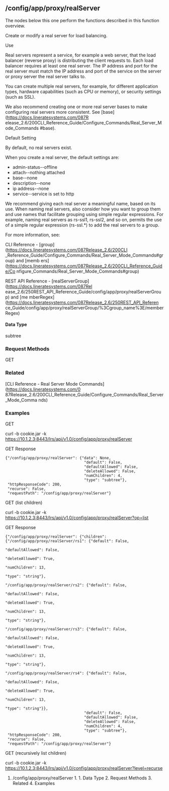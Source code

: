 ## /config/app/proxy/realServer

The nodes below this one perform the functions described in this function
overview.

Create or modify a real server for load balancing.

Use

Real servers represent a service, for example a web server, that the load
balancer (reverse proxy) is distributing the client requests to. Each load
balancer requires at least one real server. The IP address and port for the
real server must match the IP address and port of the service on the server or
proxy server the real server talks to.

You can create multiple real servers, for example, for different application
types, hardware capabilities (such as CPU or memory), or security settings
(such as SSL).

We also recommend creating one or more real server bases to make configuring
real servers more consistent. See [base](https://docs.lineratesystems.com/087R
elease_2.6/200CLI_Reference_Guide/Configure_Commands/Real_Server_Mode_Commands
#base).

Default Setting

By default, no real servers exist.

When you create a real server, the default settings are:

  * admin-status--offline
  * attach--nothing attached
  * base--none
  * description--none
  * ip address--none
  * service--service is set to http

We recommend giving each real server a meaningful name, based on its use. When
naming real servers, also consider how you want to group them and use names
that facilitate grouping using simple regular expressions. For example, naming
real servers as rs-ssl1, rs-ssl2, and so on, permits the use of a simple
regular expression (rs-ssl.*) to add the real servers to a group.

For more information, see:

CLI Reference - [group](https://docs.lineratesystems.com/087Release_2.6/200CLI
_Reference_Guide/Configure_Commands/Real_Server_Mode_Commands#group) and [memb
ers](https://docs.lineratesystems.com/087Release_2.6/200CLI_Reference_Guide/Co
nfigure_Commands/Real_Server_Mode_Commands#group)

REST API Reference - [realServerGroup](https://docs.lineratesystems.com/087Rel
ease_2.6/250REST_API_Reference_Guide/config/app/proxy/realServerGroup) and [me
mberRegex](https://docs.lineratesystems.com/087Release_2.6/250REST_API_Referen
ce_Guide/config/app/proxy/realServerGroup/%3Cgroup_name%3E/memberRegex)

#### Data Type

subtree

### Request Methods

GET

### Related

[CLI Reference - Real Server Mode Commands](https://docs.lineratesystems.com/0
87Release_2.6/200CLI_Reference_Guide/Configure_Commands/Real_Server_Mode_Comma
nds)

### Examples

GET

curl -b cookie.jar -k
https://10.1.2.3:8443/lrs/api/v1.0/config/app/proxy/realServer

GET Response

    
    
    {"/config/app/proxy/realServer": {"data": None,
                                       "default": False,
                                       "defaultAllowed": False,
                                       "deleteAllowed": False,
                                       "numChildren": 4,
                                       "type": "subtree"},
     "httpResponseCode": 200,
     "recurse": False,
     "requestPath": "/config/app/proxy/realServer"}
    

GET (list children)

curl -b cookie.jar -k
https://10.1.2.3:8443/lrs/api/v1.0/config/app/proxy/realServer?op=list

GET Response

    
    
    {"/config/app/proxy/realServer": {"children": {"/config/app/proxy/realServer/rs1": {"default": False,
                                                                                                "defaultAllowed": False,
                                                                                                "deleteAllowed": True,
                                                                                                "numChildren": 13,
                                                                                                "type": "string"},
                                                     "/config/app/proxy/realServer/rs2": {"default": False,
                                                                                                "defaultAllowed": False,
                                                                                                "deleteAllowed": True,
                                                                                                "numChildren": 13,
                                                                                                "type": "string"},
                                                     "/config/app/proxy/realServer/rs3": {"default": False,
                                                                                                "defaultAllowed": False,
                                                                                                "deleteAllowed": True,
                                                                                                "numChildren": 13,
                                                                                                "type": "string"},
                                                     "/config/app/proxy/realServer/rs4": {"default": False,
                                                                                                "defaultAllowed": False,
                                                                                                "deleteAllowed": True,
                                                                                                "numChildren": 13,
                                                                                                "type": "string"}},
                                       "default": False,
                                       "defaultAllowed": False,
                                       "deleteAllowed": False,
                                       "numChildren": 4,
                                       "type": "subtree"},
     "httpResponseCode": 200,
     "recurse": False,
     "requestPath": "/config/app/proxy/realServer"}
    

GET (recursively list children)

curl -b cookie.jar -k
https://10.1.2.3:8443/lrs/api/v1.0/config/app/proxy/realServer?level=recurse

  1. /config/app/proxy/realServer
    1.       1. Data Type
    2. Request Methods
    3. Related
    4. Examples

